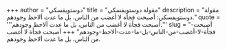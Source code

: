 +++
author = "دوستويفسكي"
title = "مقولة دوستويفسكي"
description = "مقولة دوستويفسكي: أصبحت فجأة لا أغضب من الناس، بل ما عدت ألاحظ وجودهم."
quote = '''أصبحت فجأة لا أغضب من الناس، بل ما عدت ألاحظ وجودهم.''' 
slug = "أصبحت-فجأة-لا-أغضب-من-الناس-بل-ما-عدت-ألاحظ-وجودهم"
+++
أصبحت فجأة لا أغضب من الناس، بل ما عدت ألاحظ وجودهم.
